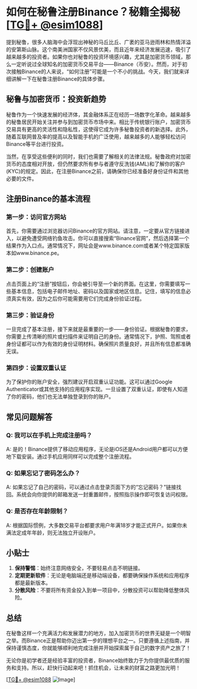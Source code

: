 # 如何在秘鲁注册Binance？秘籍全揭秘[[TG💪+ @esim1088](https://t.me/s/esim1088)]

提到秘鲁，很多人脑海中会浮现出神秘的马丘比丘、广袤的亚马逊雨林和热情洋溢的安第斯山脉。这个南美洲国家不仅风景优美，而且近年来经济发展迅速，吸引了越来越多的投资者。如果你也对秘鲁的投资环境感兴趣，尤其是加密货币领域，那么一定听说过全球知名的加密货币交易平台——Binance（币安）。然而，对于初次接触Binance的人来说，“如何注册”可能是一个不小的挑战。今天，我们就来详细讲解一下在秘鲁注册Binance的具体步骤。

## 秘鲁与加密货币：投资新趋势

秘鲁作为一个快速发展的经济体，其金融体系正在经历一场数字化革命。越来越多的秘鲁居民开始关注并参与到加密货币市场中来。相比于传统银行账户，加密货币交易具有更高的灵活性和隐私性，这使得它成为许多秘鲁投资者的新选择。此外，随着互联网普及率的提高以及智能手机的广泛使用，越来越多的人能够轻松访问Binance等平台进行投资。

当然，在享受这些便利的同时，我们也需要了解相关的法律法规。秘鲁政府对加密货币的态度相对开放，但仍然要求所有参与者遵守反洗钱(AML)和了解你的客户(KYC)的规定。因此，在注册Binance之前，请确保你已经准备好身份证件和其他必要的文件。

## 注册Binance的基本流程

### 第一步：访问官方网站

首先，你需要通过浏览器访问Binance的官方网站。请注意，一定要从官方链接进入，以避免遭受网络钓鱼攻击。你可以直接搜索“Binance官网”，然后选择第一个结果作为入口点。通常情况下，网址会是www.binance.com或者某个特定国家版本如www.binance.pe。

### 第二步：创建账户

点击页面上的“注册”按钮后，你会被引导至一个新的界面。在这里，你需要填写一些基本信息，包括电子邮件地址、密码以及国家或地区信息。记住，填写的信息必须真实有效，因为之后你可能需要用它们完成身份验证过程。

### 第三步：验证身份

一旦完成了基本注册，接下来就是最重要的一步——身份验证。根据秘鲁的要求，你需要上传清晰的照片或扫描件来证明自己的身份。通常情况下，护照、驾照或者身份证都可以作为有效的身份证明材料。确保照片质量良好，并且所有信息都准确无误。

### 第四步：设置双重认证

为了保护你的账户安全，强烈建议开启双重认证功能。这可以通过Google Authenticator或其他支持的应用程序实现。一旦设置了双重认证，即使有人知道了你的密码，他们也无法单独登录到你的账户。

## 常见问题解答

### Q: 我可以在手机上完成注册吗？
A: 是的！Binance提供了移动应用程序，无论是iOS还是Android用户都可以方便地下载安装。通过手机应用同样可以完成整个注册流程。

### Q: 如果忘记了密码怎么办？
A: 如果忘记了自己的密码，可以通过点击登录页面下方的“忘记密码？”链接找回。系统会向你提供的邮箱发送一封重置邮件，按照指示操作即可恢复访问权限。

### Q: 是否存在年龄限制？
A: 根据国际惯例，大多数交易平台都要求用户年满18岁才能正式开户。如果你未满法定成年年龄，则无法独立开设账户。

## 小贴士

1. **保持警惕**：始终注意网络安全，不要轻易点击不明链接。
2. **定期更新软件**：无论是电脑端还是移动端设备，都要确保操作系统和应用程序都是最新版本。
3. **分散风险**：不要将所有资金投入到单一项目中，分散投资可以帮助降低整体风险。

## 总结

在秘鲁这样一个充满活力和发展潜力的地方，加入加密货币的世界无疑是一个明智之举。而Binance正是帮助你迈出第一步的理想平台之一。只要遵循上述指南，并保持谨慎态度，你就能够顺利地完成注册并开始探索属于自己的数字资产之旅了！

无论你是初学者还是经验丰富的投资者，Binance始终致力于为你提供最优质的服务和支持。所以，赶快行动起来吧！抓住机会，让未来的财富之路更加光明！

[[TG💪+ @esim1088](https://t.me/s/esim1088) ![Image](https://i.postimg.cc/4NQfJmqS/Snipaste-2025-05-13-00-14-12.png)]